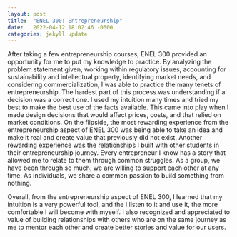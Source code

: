 ```yaml
---
layout: post
title:  "ENEL 300: Entrepreneurship"
date:   2022-04-12 18:02:46 -0600
categories: jekyll update
---
```

After taking a few entrepreneurship courses, ENEL 300 provided an opportunity for me to put my knowledge to practice. By analyzing the problem statement given, working within regulatory issues, accounting for sustainability and intellectual property, identifying market needs, and considering commercialization, I was able to practice the many tenets of entrepreneurship. The hardest part of this process was understanding if a decision was a correct one. I used my intuition many times and tried my best to make the best use of the facts available. This came into play when I made design decisions that would affect prices, costs, and that relied on market conditions. On the flipside, the most rewarding experience from the entrepreneurship aspect of ENEL 300 was being able to take an idea and make it real and create value that previously did not exist. Another rewarding experience was the relationships I built with other students in their entrepreneurship journey. Every entrepreneur I know has a story that allowed me to relate to them through common struggles. As a group, we have been through so much, we are willing to support each other at any time. As individuals, we share a common passion to build something from nothing.

Overall, from the entrepreneurship aspect of ENEL 300, I learned that my intuition is a very powerful tool, and the I listen to it and use it, the more comfortable I will become with myself. I also recognized and appreciated to value of building relationships with others who are on the same journey as me to mentor each other and create better stories and value for our users.
